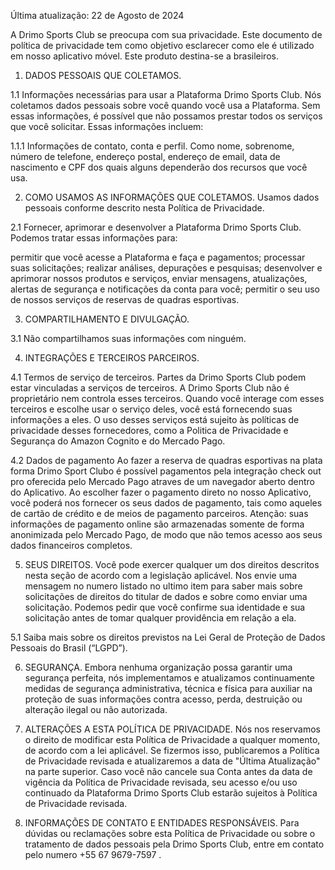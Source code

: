 Última atualização: 22 de Agosto de 2024

A Drimo Sports Club se preocupa com sua privacidade. Este documento de política de privacidade tem como objetivo esclarecer como ele é utilizado em nosso aplicativo móvel.
Este produto destina-se a brasileiros.

1. DADOS PESSOAIS QUE COLETAMOS.

1.1 Informações necessárias para usar a Plataforma Drimo Sports Club. Nós coletamos dados pessoais sobre você quando você usa a Plataforma. Sem essas informações, é possível que não possamos prestar todos os serviços que você solicitar. Essas informações incluem:

1.1.1 Informações de contato, conta e perfil. Como nome, sobrenome, número de telefone, endereço postal, endereço de email, data de nascimento e CPF dos quais alguns dependerão dos recursos que você usa.

2. COMO USAMOS AS INFORMAÇÕES QUE COLETAMOS.
  Usamos dados pessoais conforme descrito nesta Política de Privacidade.

2.1 Fornecer, aprimorar e desenvolver a Plataforma Drimo Sports Club. Podemos tratar essas informações para:

permitir que você acesse a Plataforma e faça e pagamentos;
processar suas solicitações;
realizar análises, depurações e pesquisas;
desenvolver e aprimorar nossos produtos e serviços,
enviar mensagens, atualizações, alertas de segurança e notificações da conta para você;
permitir o seu uso de nossos serviços de reservas de quadras esportivas.


3. COMPARTILHAMENTO E DIVULGAÇÃO.

3.1 Não compartilhamos suas informações com ninguém.

4. INTEGRAÇÕES E TERCEIROS PARCEIROS.

4.1 Termos de serviço de terceiros. Partes da Drimo Sports Club podem estar vinculadas a serviços de terceiros. A Drimo Sports Club não é proprietário nem controla esses terceiros. Quando você interage com esses terceiros e escolhe usar o serviço deles, você está fornecendo suas informações a eles. O uso desses serviços está sujeito às políticas de privacidade desses fornecedores, como  a Politica de Privacidade e Segurança do Amazon Cognito e do Mercado Pago.

4.2 Dados de pagamento
Ao fazer a reserva de quadras esportivas na plata forma Drimo Sport Clubo é possível pagamentos pela integração check out pro oferecida pelo Mercado Pago atraves de um navegador aberto dentro do Aplicativo.
Ao escolher fazer o pagamento direto no nosso  Aplicativo, você poderá nos fornecer os seus dados de pagamento, tais como aqueles de cartão de crédito e de meios de pagamento parceiros.
Atenção: suas informações de pagamento online são armazenadas somente de forma anonimizada pelo Mercado Pago, de modo que não temos acesso aos seus dados financeiros completos.

5. SEUS DIREITOS. Você pode exercer qualquer um dos direitos descritos nesta seção de acordo com a legislação aplicável. Nos envie uma mensagem no numero listado no ultimo item para saber mais sobre solicitações de direitos do titular de dados e sobre como enviar uma solicitação. Podemos pedir que você confirme sua identidade e sua solicitação antes de tomar qualquer providência em relação a ela.

5.1 Saiba mais sobre os direitos previstos na Lei Geral de Proteção de Dados Pessoais do Brasil (“LGPD”).

6. SEGURANÇA. Embora nenhuma organização possa garantir uma segurança perfeita, nós implementamos e atualizamos continuamente medidas de segurança administrativa, técnica e física para auxiliar na proteção de suas informações contra acesso, perda, destruição ou alteração ilegal ou não autorizada.

7. ALTERAÇÕES A ESTA POLÍTICA DE PRIVACIDADE. Nós nos reservamos o direito de modificar esta Política de Privacidade a qualquer momento, de acordo com a lei aplicável. Se fizermos isso, publicaremos a Política de Privacidade revisada e atualizaremos a data de "Última Atualização" na parte superior. Caso você não cancele sua Conta antes da data de vigência da Política de Privacidade revisada, seu acesso e/ou uso continuado da Plataforma Drimo Sports Club estarão sujeitos à Política de Privacidade revisada.

8. INFORMAÇÕES DE CONTATO E ENTIDADES RESPONSÁVEIS. Para dúvidas ou reclamações sobre esta Política de Privacidade ou sobre o tratamento de dados pessoais pela Drimo Sports Club, entre em contato pelo numero  +55 67 9679-7597 .


